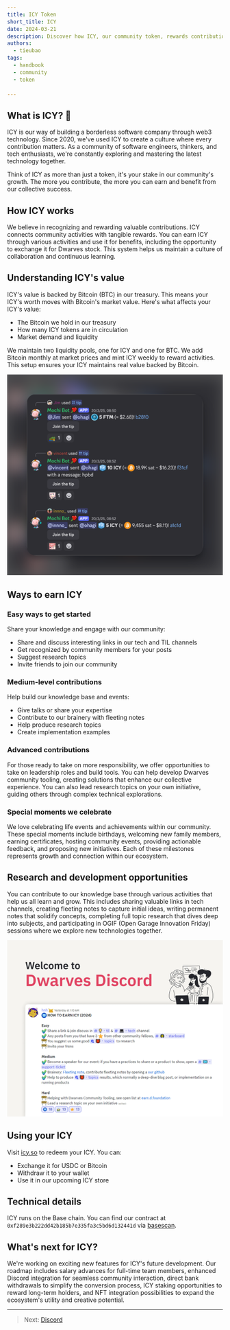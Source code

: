 ```yaml
---
title: ICY Token
short_title: ICY
date: 2024-03-21
description: Discover how ICY, our community token, rewards contributions and builds engagement within the Dwarves ecosystem. Learn how you can earn, use, and benefit from this innovative web3 experiment.
authors: 
  - tieubao
tags: 
  - handbook
  - community
  - token

---
```


## What is ICY? 🧊

ICY is our way of building a borderless software company through web3 technology. Since 2020, we've used ICY to create a culture where every contribution matters. As a community of software engineers, thinkers, and tech enthusiasts, we're constantly exploring and mastering the latest technology together.

Think of ICY as more than just a token, it's your stake in our community's growth. The more you contribute, the more you can earn and benefit from our collective success.

## How ICY works

We believe in recognizing and rewarding valuable contributions. ICY connects community activities with tangible rewards. You can earn ICY through various activities and use it for benefits, including the opportunity to exchange it for Dwarves stock. This system helps us maintain a culture of collaboration and continuous learning.

## Understanding ICY's value

ICY's value is backed by Bitcoin (BTC) in our treasury. This means your ICY's worth moves with Bitcoin's market value. Here's what affects your ICY's value:

- The Bitcoin we hold in our treasury
- How many ICY tokens are in circulation
- Market demand and liquidity

We maintain two liquidity pools, one for ICY and one for BTC. We add Bitcoin monthly at market prices and mint ICY weekly to reward activities. This setup ensures your ICY maintains real value backed by Bitcoin.

![ICY tipping feature in Discord](assets/icy-tipping.png)

## Ways to earn ICY

### Easy ways to get started

Share your knowledge and engage with our community:

- Share and discuss interesting links in our tech and TIL channels
- Get recognized by community members for your posts
- Suggest research topics
- Invite friends to join our community

### Medium-level contributions

Help build our knowledge base and events:

- Give talks or share your expertise
- Contribute to our brainery with fleeting notes
- Help produce research topics
- Create implementation examples

### Advanced contributions

For those ready to take on more responsibility, we offer opportunities to take on leadership roles and build tools. You can help develop Dwarves community tooling, creating solutions that enhance our collective experience. You can also lead research topics on your own initiative, guiding others through complex technical explorations.

### Special moments we celebrate

We love celebrating life events and achievements within our community. These special moments include birthdays, welcoming new family members, earning certificates, hosting community events, providing actionable feedback, and proposing new initiatives. Each of these milestones represents growth and connection within our ecosystem.

## Research and development opportunities

You can contribute to our knowledge base through various activities that help us all learn and grow. This includes sharing valuable links in tech channels, creating fleeting notes to capture initial ideas, writing permanent notes that solidify concepts, completing full topic research that dives deep into subjects, and participating in OGIF (Open Garage Innovation Friday) sessions where we explore new technologies together.

![ICY intro](assets/icy-intro.webp)

## Using your ICY

Visit [icy.so](https://icy.so) to redeem your ICY. You can:

- Exchange it for USDC or Bitcoin
- Withdraw it to your wallet
- Use it in our upcoming ICY store

## Technical details

ICY runs on the Base chain. You can find our contract at `0xf289e3b222dd42b185b7e335fa3c5bd6d132441d` via [basescan](https://basescan.org/token/0xf289e3b222dd42b185b7e335fa3c5bd6d132441d).

## What's next for ICY?

We're working on exciting new features for ICY's future development. Our roadmap includes salary advances for full-time team members, enhanced Discord integration for seamless community interaction, direct bank withdrawals to simplify the conversion process, ICY staking opportunities to reward long-term holders, and NFT integration possibilities to expand the ecosystem's utility and creative potential.

---

> Next: [Discord](discord.md)
